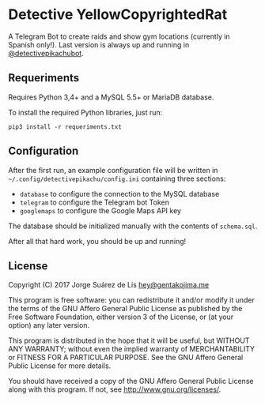 # Detective YellowCopyrightedRat

A Telegram Bot to create raids and show gym locations (currently in Spanish only!). Last version is always up and running in [@detectivepikachubot](https://t.me/detectivepikachubot).

## Requeriments

Requires Python 3,4+ and a MySQL 5.5+ or MariaDB database.

To install the required Python libraries, just run:

```
pip3 install -r requeriments.txt
```

## Configuration

After the first run, an example configuration file will be written in `~/.config/detectivepikachu/config.ini` containing three sections:
 * `database` to configure the connection to the MySQL database
 * `telegram` to configure the Telegram bot Token
 * `googlemaps` to configure the Google Maps API key

The database should be initialized manually with the contents of `schema.sql`.

After all that hard work, you should be up and running!

## License

Copyright (C) 2017 Jorge Suárez de Lis <hey@gentakojima.me>

This program is free software: you can redistribute it and/or modify it under the terms of the GNU Affero General Public License as published by the Free Software Foundation, either version 3 of the License, or (at your option) any later version.

This program is distributed in the hope that it will be useful, but WITHOUT ANY WARRANTY; without even the implied warranty of MERCHANTABILITY or FITNESS FOR A PARTICULAR PURPOSE. See the GNU Affero General Public License for more details.

You should have received a copy of the GNU Affero General Public License along with this program. If not, see http://www.gnu.org/licenses/.
